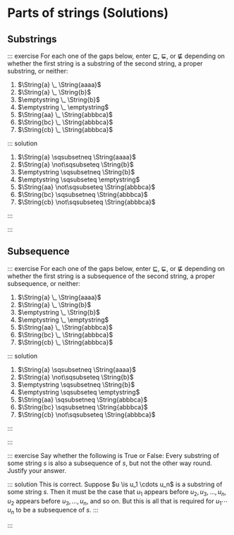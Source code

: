 # Parts of strings (Solutions)

## Substrings

::: exercise
For each one of the gaps below, enter $\sqsubseteq$, $\sqsubsetneq$, or $\not\sqsubseteq$ depending on whether the first string is a substring of the second string, a proper substring, or neither:

1. $\String{a} \_ \String{aaaa}$
1. $\String{a} \_ \String{b}$
1. $\emptystring \_ \String{b}$
1. $\emptystring \_ \emptystring$
1. $\String{aa} \_ \String{abbbca}$
1. $\String{bc} \_ \String{abbbca}$
1. $\String{cb} \_ \String{abbbca}$

::: solution

1. $\String{a} \sqsubsetneq \String{aaaa}$
1. $\String{a} \not\sqsubseteq \String{b}$
1. $\emptystring \sqsubsetneq \String{b}$
1. $\emptystring \sqsubseteq \emptystring$
1. $\String{aa} \not\sqsubseteq \String{abbbca}$
1. $\String{bc} \sqsubsetneq \String{abbbca}$
1. $\String{cb} \not\sqsubseteq \String{abbbca}$

:::

:::

## Subsequence

::: exercise
For each one of the gaps below, enter $\sqsubseteq$, $\sqsubsetneq$, or $\not\sqsubseteq$ depending on whether the first string is a subsequence of the second string, a proper subsequence, or neither:

1. $\String{a} \_ \String{aaaa}$
1. $\String{a} \_ \String{b}$
1. $\emptystring \_ \String{b}$
1. $\emptystring \_ \emptystring$
1. $\String{aa} \_ \String{abbbca}$
1. $\String{bc} \_ \String{abbbca}$
1. $\String{cb} \_ \String{abbbca}$

::: solution

1. $\String{a} \sqsubsetneq \String{aaaa}$
1. $\String{a} \not\sqsubseteq \String{b}$
1. $\emptystring \sqsubsetneq \String{b}$
1. $\emptystring \sqsubseteq \emptystring$
1. $\String{aa} \sqsubsetneq \String{abbbca}$
1. $\String{bc} \sqsubsetneq \String{abbbca}$
1. $\String{cb} \not\sqsubseteq \String{abbbca}$

:::

:::

::: exercise
Say whether the following is True or False:
Every substring of some string $s$ is also a subsequence of $s$, but not the other way round.
Justify your answer.

::: solution
This is correct.
Suppose $u \is u_1 \cdots u_n$ is a substring of some string $s$.
Then it must be the case that $u_1$ appears before $u_2, u_3, \ldots, u_n$, $u_2$ appears before $u_3, \ldots, u_n$, and so on.
But this is all that is required for $u_1 \cdots u_n$ to be a subsequence of $s$.
:::

:::
